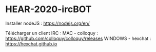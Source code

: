 # HEAR-2020-ircBOT
 
Installer nodeJS :
https://nodejs.org/en/

Télécharger un client IRC :
MAC - colloquy : https://github.com/colloquy/colloquy/releases
WINDOWS - hexchat : https://hexchat.github.io